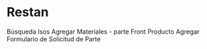 # Restan

Búsqueda
Isos
Agregar Materiales - parte Front Producto
Agregar Formulario de Solicitud de Parte

